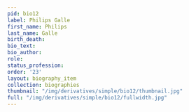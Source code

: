 ```yaml
---
pid: bio12
label: Philips Galle
first_name: Philips
last_name: Galle
birth_death:
bio_text:
bio_author:
role:
status_profession:
order: '23'
layout: biography_item
collection: biographies
thumbnail: "/img/derivatives/simple/bio12/thumbnail.jpg"
full: "/img/derivatives/simple/bio12/fullwidth.jpg"
---
```

